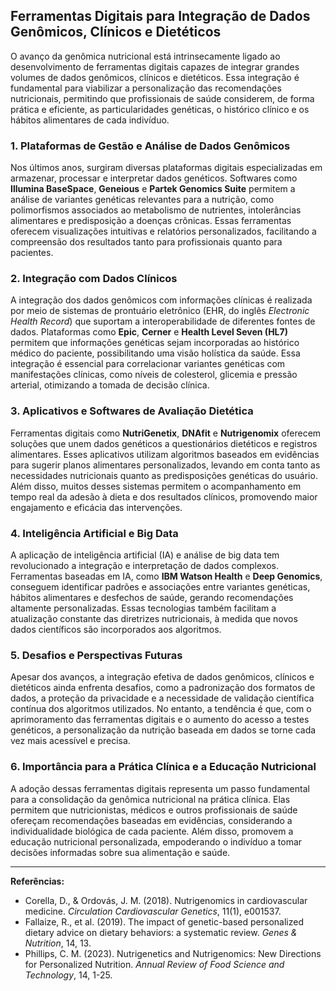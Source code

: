 
## Ferramentas Digitais para Integração de Dados Genômicos, Clínicos e Dietéticos

O avanço da genômica nutricional está intrinsecamente ligado ao desenvolvimento de ferramentas digitais capazes de integrar grandes volumes de dados genômicos, clínicos e dietéticos. Essa integração é fundamental para viabilizar a personalização das recomendações nutricionais, permitindo que profissionais de saúde considerem, de forma prática e eficiente, as particularidades genéticas, o histórico clínico e os hábitos alimentares de cada indivíduo.

### 1. Plataformas de Gestão e Análise de Dados Genômicos

Nos últimos anos, surgiram diversas plataformas digitais especializadas em armazenar, processar e interpretar dados genéticos. Softwares como **Illumina BaseSpace**, **Geneious** e **Partek Genomics Suite** permitem a análise de variantes genéticas relevantes para a nutrição, como polimorfismos associados ao metabolismo de nutrientes, intolerâncias alimentares e predisposição a doenças crônicas. Essas ferramentas oferecem visualizações intuitivas e relatórios personalizados, facilitando a compreensão dos resultados tanto para profissionais quanto para pacientes.

### 2. Integração com Dados Clínicos

A integração dos dados genômicos com informações clínicas é realizada por meio de sistemas de prontuário eletrônico (EHR, do inglês *Electronic Health Record*) que suportam a interoperabilidade de diferentes fontes de dados. Plataformas como **Epic**, **Cerner** e **Health Level Seven (HL7)** permitem que informações genéticas sejam incorporadas ao histórico médico do paciente, possibilitando uma visão holística da saúde. Essa integração é essencial para correlacionar variantes genéticas com manifestações clínicas, como níveis de colesterol, glicemia e pressão arterial, otimizando a tomada de decisão clínica.

### 3. Aplicativos e Softwares de Avaliação Dietética

Ferramentas digitais como **NutriGenetix**, **DNAfit** e **Nutrigenomix** oferecem soluções que unem dados genéticos a questionários dietéticos e registros alimentares. Esses aplicativos utilizam algoritmos baseados em evidências para sugerir planos alimentares personalizados, levando em conta tanto as necessidades nutricionais quanto as predisposições genéticas do usuário. Além disso, muitos desses sistemas permitem o acompanhamento em tempo real da adesão à dieta e dos resultados clínicos, promovendo maior engajamento e eficácia das intervenções.

### 4. Inteligência Artificial e Big Data

A aplicação de inteligência artificial (IA) e análise de big data tem revolucionado a integração e interpretação de dados complexos. Ferramentas baseadas em IA, como **IBM Watson Health** e **Deep Genomics**, conseguem identificar padrões e associações entre variantes genéticas, hábitos alimentares e desfechos de saúde, gerando recomendações altamente personalizadas. Essas tecnologias também facilitam a atualização constante das diretrizes nutricionais, à medida que novos dados científicos são incorporados aos algoritmos.

### 5. Desafios e Perspectivas Futuras

Apesar dos avanços, a integração efetiva de dados genômicos, clínicos e dietéticos ainda enfrenta desafios, como a padronização dos formatos de dados, a proteção da privacidade e a necessidade de validação científica contínua dos algoritmos utilizados. No entanto, a tendência é que, com o aprimoramento das ferramentas digitais e o aumento do acesso a testes genéticos, a personalização da nutrição baseada em dados se torne cada vez mais acessível e precisa.

### 6. Importância para a Prática Clínica e a Educação Nutricional

A adoção dessas ferramentas digitais representa um passo fundamental para a consolidação da genômica nutricional na prática clínica. Elas permitem que nutricionistas, médicos e outros profissionais de saúde ofereçam recomendações baseadas em evidências, considerando a individualidade biológica de cada paciente. Além disso, promovem a educação nutricional personalizada, empoderando o indivíduo a tomar decisões informadas sobre sua alimentação e saúde.

---

**Referências:**

- Corella, D., & Ordovás, J. M. (2018). Nutrigenomics in cardiovascular medicine. *Circulation Cardiovascular Genetics*, 11(1), e001537.
- Fallaize, R., et al. (2019). The impact of genetic-based personalized dietary advice on dietary behaviors: a systematic review. *Genes & Nutrition*, 14, 13.
- Phillips, C. M. (2023). Nutrigenetics and Nutrigenomics: New Directions for Personalized Nutrition. *Annual Review of Food Science and Technology*, 14, 1-25.
```
